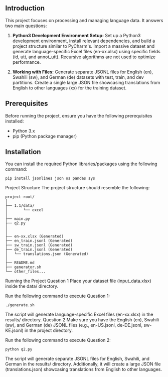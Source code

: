 ## Introduction

This project focuses on processing and managing language data. It
answers two main questions:

1. **Python3 Development Environment Setup:** Set up a Python3
development environment, install relevant dependencies, and build a
project structure similar to PyCharm's. Import a massive dataset and
generate language-specific Excel files (en-xx.xlsx) using specific
fields (id, utt, and annot_utt). Recursive algorithms are not used to
optimize performance.

2. **Working with Files:** Generate separate JSONL files for English
(en), Swahili (sw), and German (de) datasets with test, train, and dev
partitions. Create a single large JSON file showcasing translations
from English to other languages (xx) for the training dataset.

## Prerequisites

Before running the project, ensure you have the following
prerequisites installed:

- Python 3.x
- pip (Python package manager)

## Installation

You can install the required Python libraries/packages using the
following command:

```
pip install jsonlines json os pandas sys
```

Project Structure
The project structure should resemble the following:

```
project-root/
│
├── 1.1/data/
│       └── excel
│
├── main.py
├── q2.py
│
│
├── en-xx.xlsx (Generated)
├── en_train.jsonl (Generated)
├── sw_train.jsonl (Generated)
├── de_train.jsonl (Generated)
│   └── translations.json (Generated)
│
├── README.md
├── generator.sh
└── other_files...
```
Running the Project
Question 1
Place your dataset file (input_data.xlsx) inside the data/ directory.

Run the following command to execute Question 1:

```
./generate.sh
```
The script will generate language-specific Excel files (en-xx.xlsx) in
the results/ directory.
Question 2
Make sure you have the English (en), Swahili (sw), and German (de)
JSONL files (e.g., en-US.jsonl, de-DE.jsonl, sw-KE.jsonl) in the
project directory.

Run the following command to execute Question 2:

```
python q2.py
```
The script will generate separate JSONL files for English, Swahili,
and German in the results/ directory. Additionally, it will create a
large JSON file (translations.json) showcasing translations from
English to other languages.
